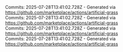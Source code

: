 Commits: 2025-07-28T13:41:02.728Z - Generated via https://github.com/marketplace/actions/artificial-grass
<br>
Commits: 2025-07-28T13:41:02.728Z - Generated via https://github.com/marketplace/actions/artificial-grass
<br>
Commits: 2025-07-28T13:41:02.728Z - Generated via https://github.com/marketplace/actions/artificial-grass
<br>
Commits: 2025-07-28T13:41:02.728Z - Generated via https://github.com/marketplace/actions/artificial-grass
<br>

